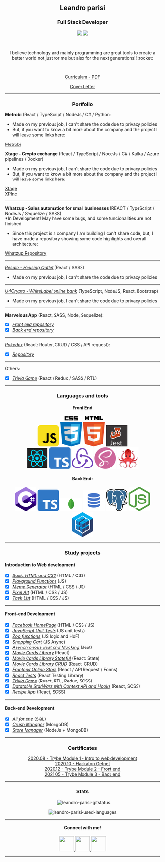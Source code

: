 <h2 align="center">Leandro parisi</h2>
<h3 align="center">Full Stack Developer</h3>
<p align="center">
  <a href="https://www.linkedin.com/in/leandro-parisi/" target="_blank" >
    <img src="https://i.ibb.co/Kx2GSrT/linkedin.png" width="35px">
  </a>
  <a href="https://www.instagram.com/nomade.sobre.rodas/" target="_blank" >
    <img src="https://cdn.icon-icons.com/icons2/1211/PNG/512/1491579602-yumminkysocialmedia36_83067.png" width="35px">
  </a> 
</p>
<br />
<p align="center">
  I believe technology and mainly programming are great tools to create a better world not just for me but also for the next generations!! :rocket:
</p>
<br />
<p align="center">
  <a href="https://raw.githubusercontent.com/leandroparisi/leandroparisi/main/archives/[LeandroParisi]_CV.pdf" target="_blank">
    Curriculum - PDF
  </a>
</p>
<p align="center">
  <a href="https://raw.githubusercontent.com/leandroparisi/leandroparisi/main/archives/[LeandroParisi]_CoverLetter.pdf" target="_blank">
    Cover Letter
  </a>
</p>

<hr />

<h3 align="center">Portfolio</h3>

<b>Metrobi</b> (React / TypeScript / NodeJs / C# / Python) 
<br>
* Made on my previous job, I can't share the code due to privacy policies
* But, if you want to know a bit more about the company and the project I will leave some links here:
  
[Metrobi](https://metrobi.com/)

<b>Xtage - Crypto exchange</b> (React / TypeScript / NodeJs / C# / Kafka / Azure pipelines / Docker) 
<br>
* Made on my previous job, I can't share the code due to privacy policies
* But, if you want to know a bit more about the company and the project I will leave some links here:

[Xtage](https://decrypt.co/107522/brazilian-brokerage-xp-launches-bitcoin-ethereum-trading)
<br />
[XPInc](https://investors.xpinc.com/en/)
_____

<b>Whatzup - Sales automation for small businesses</b> (REACT / TypeScript / NodeJs / Sequelize / SASS) 
<br>
*In Development! May have some bugs, and some funcionalities are not finished
<br>
* Since this project is a company I am building I can't share code, but, I have made a repository showing some code highlights and overall architecture:

[Whatzup Repository](https://github.com/LeandroParisi/PrivatePortfolio-WhatsappBot)
_____

_[Resale - Housing Outlet](https://resale.com.br/)_ (React / SASS) 
<br>
* Made on my previous job, I can't share the code due to privacy policies


_____

_[U4Crypto - WhiteLabel online bank](https://u4crypto.com/)_ (TypeScript, NodeJS, React, Bootstrap) 
<br>
* Made on my previous job, I can't share the code due to privacy policies

_____

 <b>Marvelous App</b> (React, SASS, Node, Sequelize):
- [x] _[Front end repository](https://github.com/LeandroParisi/case-stone-front)_
- [x] _[Back end repository](https://github.com/LeandroParisi/caseStone_MarvelousApp_Back)_ 

_____

_[Pokedex](https://leandroparisi.github.io/pokedex/)_  (React: Router, CRUD / CSS / API request):
- [x] _[Repository](https://github.com/LeandroParisi/pokedex)_ 

_____

Others:
- [x] _[Trivia Game](https://github.com/LeandroParisi/A1.trivia-game)_ (React / Redux / SASS / RTL)

<hr />

<h3 align="center">Languages and tools</h3>


<div style="margin: auto">
  <h4 align="center">Front End</h4>
  <div align="center">
    <img src="https://raw.githubusercontent.com/leandroparisi/leandroparisi/main/assets/JavaScript-icon.png" alt="JavaScript" width="70px"/>
    <img src="https://raw.githubusercontent.com/leandroparisi/leandroparisi/main/assets/Css-icon.png" alt="CSS" width="70px"/>
    <img src="https://raw.githubusercontent.com/leandroparisi/leandroparisi/main/assets/Html-icon.png" alt="HTML" width="70px"/>
    <img src="https://raw.githubusercontent.com/leandroparisi/leandroparisi/main/assets/Jest-icon.png" alt="Jest" width="70px"/>
  </div>
  <div align="center">
    <img src="https://raw.githubusercontent.com/leandroparisi/leandroparisi/main/assets/React-icon.png" alt="React" width="70px"/>
    <img src="https://raw.githubusercontent.com/leandroparisi/leandroparisi/main/assets/ts-icon.png" alt="TypeScript" width="70px"/>
    <img src="https://raw.githubusercontent.com/leandroparisi/leandroparisi/main/assets/Redux-icon.png" alt="Redux" width="70px"/>
    <img src="https://raw.githubusercontent.com/leandroparisi/leandroparisi/main/assets/Sass-icon.png" alt="Sass" width="70px"/>
    <img src="https://raw.githubusercontent.com/leandroparisi/leandroparisi/main/assets/reactTestingLibrary-logo.png" alt="reactTestingLibrary" width="70px"/>
  </div>
  <h4 align="center">Back End:</h4>
  <div align="center">
    <img src="https://raw.githubusercontent.com/leandroparisi/leandroparisi/main/assets/c-sharp.png" alt="CSharp" width="70px"/>
    <img src="https://raw.githubusercontent.com/leandroparisi/leandroparisi/main/assets/ts-icon.png" alt="TypeScript" width="70px"/>
    <img src="https://raw.githubusercontent.com/leandroparisi/leandroparisi/main/assets/mongoDB.png" alt="mongoDB" width="70px"/>
    <img src="https://raw.githubusercontent.com/leandroparisi/leandroparisi/main/assets/mySQL.png" alt="mySQL" width="70px"/>
    <img src="https://raw.githubusercontent.com/leandroparisi/leandroparisi/main/assets/postgres-icon.png" alt="Postgress" width="70px"/>
    <img src="https://raw.githubusercontent.com/leandroparisi/leandroparisi/main/assets/nodejs_logo.png" alt="nodejs_logo" width="70px"/>
    <img src="https://raw.githubusercontent.com/leandroparisi/leandroparisi/main/assets/sequelize.svg" alt="sequelize" width="70px"/>
  </div>
</div>

<hr />

<h3 align="center">Study projects</h3>
<h4>Introduction to Web development</h4>

- [x] _[Basic HTML and CSS](https://leandroparisi.github.io/B1.lessons-learned/)_ (HTML / CSS)
- [x] _[Playground Functions](https://github.com/LeandroParisi/playground-functions)_ (JS)
- [x] _[Meme Generator](https://leandroparisi.github.io/B3.meme-generator/)_ (HTML / CSS / JS)
- [x] _[Pixel Art](https://leandroparisi.github.io/B4.pixel-art/)_ (HTML / CSS / JS)
- [x] _[Task List](https://leandroparisi.github.io/B5.todo-list/)_ (HTML / CSS / JS)
<hr />

<h4>Front-end Development</h4>

- [x] _[Facebook HomePage](https://leandroparisi.github.io/B6.facebook-homePage/)_ (HTML / CSS / JS)
- [x] _[JavaScript Unit Tests](https://github.com/LeandroParisi/B7.js-unit-tests)_ (JS unit tests)
- [x] _[Zoo functions](https://github.com/LeandroParisi/B8.zoo-functions)_ (JS logic and HoF)
- [x] _[Shopping Cart](https://leandroparisi.github.io/B9.shopping-cart/)_ (JS Async)
- [x] _[Asynchronous Jest and Mocking](https://github.com/LeandroParisi/B10.asynchronous-jest-and-mock)_ (Jest)
- [x] _[Movie Cards Library](https://leandroparisi.github.io/B11.movie-card-library/)_ (React)
- [x] _[Movie Cards Library Stateful](https://leandroparisi.github.io/B12.movie-cards-library-stateful/)_ (React: State)
- [x] _[Movie Cards Library CRUD](https://leandroparisi.github.io/B13.movie-card-library-crud/)_ (React: CRUD)
- [x] _[Frontend Online Store](https://leandroparisi.github.io/B14.online-store/)_ (React / API Request / Forms)
- [x] _[React Tests](https://github.com/LeandroParisi/B15.react-testing-library)_ (React Testing Library)
- [x] _[Trivia Game](https://github.com/tryber/sd-06-project-trivia-react-redux/pull/71)_ (React, RTL, Redux, SCSS)
- [x] _[Datatable StarWars with Context API and Hooks](https://github.com/tryber/sd-06-project-starwars-datatable-hooks/pull/38)_ (React, SCSS)
- [x] _[Recipe App](https://github.com/tryber/sd-06-project-recipes-app/pull/42)_ (React, SCSS)
<hr />

<h4>Back-end Development</h4>

- [x] _[All for one](https://github.com/tryber/sd-06-mysql-all-for-one/pull/7)_ (SQL)
- [x] _[Crush Manager](https://github.com/tryber/sd-06-crush-manager/pull/41)_ (MongoDB)
- [x] _[Store Manager](https://github.com/tryber/sd-06-store-manager/pull/19)_ (NodeJs + MongoDB)

<hr />

<h3 align="center">Certificates</h4>
<p align="center">
  <a href="https://raw.githubusercontent.com/leandroparisi/leandroparisi/main/archives/Certificates/2020.08.01-Trybe_Certificado_Módulo_1.pdf" target="_blank">
    2020.08 - Trybe Module 1 - Intro to web development
  </a>
  <br />
  <a href="https://raw.githubusercontent.com/leandroparisi/leandroparisi/main/archives/Certificates/2020.10.21-Hackaton_Getnet.pdf" target="_blank">
    2020.10 - Hackaton Getnet
  </a>
  <br />
  <a href="https://raw.githubusercontent.com/leandroparisi/leandroparisi/main/archives/Certificates/2020.12.01-Trybe_Certificado_Módulo_2.pdf" target="_blank">
    2020.12 - Trybe Module 2 - Front end
  </a>
  <br />
  <a href="https://raw.githubusercontent.com/leandroparisi/leandroparisi/main/archives/Certificates/2021.05.21-Trybe_Certificado_Módulo_3.pdf" target="_blank">
    2021.05 - Trybe Module 3 - Back end
  </a>
</p>
<hr />

<h3 align="center">Stats</h3>

  <p align="center">&nbsp;
      <img src="https://github-readme-stats.vercel.app/api?username=leandroparisi&count_private=true&show_icons=true&theme=graywhite&icon_color=268bd2&title_color=268bd2" alt="leandro-parisi-gitstatus" />
  </p>
  <p align="center">
      <img src="https://github-readme-stats.vercel.app/api/top-langs/?username=leandroparisi&layout=compact&theme=graywhite&title_color=268bd2" alt="leandro-parisi-used-languages" />
  </p>

<hr />

<h4 align="center">Connect with me!</h4>
<p align="center">
  <a href="https://www.linkedin.com/in/leandro-parisi/" target="_blank" >
    <img src="https://i.ibb.co/Kx2GSrT/linkedin.png" width="48px" height="48px">
  </a>
  <a href="https://github.com/leandroparisi" target="_blank" >
    <img src="https://cdn.iconscout.com/icon/free/png-256/github-108-438008.png" width="48px" height="48px">
  </a> 
  <a href="https://www.instagram.com/leandroparisi.art/" target="_blank" >
    <img src="https://cdn.icon-icons.com/icons2/1211/PNG/512/1491579602-yumminkysocialmedia36_83067.png" width="48px" height="48px">
  </a> 
</p>

<hr />
<br />
